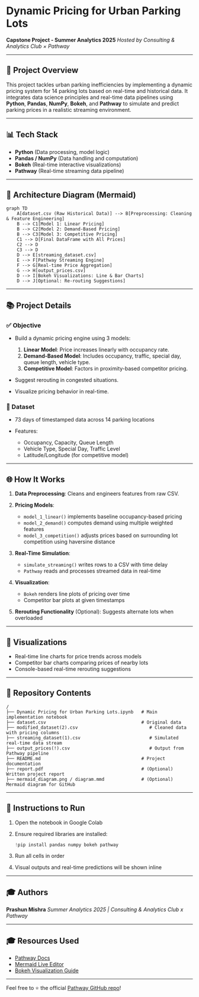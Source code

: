 # Dynamic Pricing for Urban Parking Lots

**Capstone Project - Summer Analytics 2025**
*Hosted by Consulting & Analytics Club × Pathway*

---

## 🚗 Project Overview

This project tackles urban parking inefficiencies by implementing a dynamic pricing system for 14 parking lots based on real-time and historical data. It integrates data science principles and real-time data pipelines using **Python**, **Pandas**, **NumPy**, **Bokeh**, and **Pathway** to simulate and predict parking prices in a realistic streaming environment.

---

## 📊 Tech Stack

* **Python** (Data processing, model logic)
* **Pandas / NumPy** (Data handling and computation)
* **Bokeh** (Real-time interactive visualizations)
* **Pathway** (Real-time streaming data pipeline)

---

## 🔄 Architecture Diagram (Mermaid)

```mermaid
graph TD
    A[dataset.csv (Raw Historical Data)] --> B[Preprocessing: Cleaning & Feature Engineering]
    B --> C1[Model 1: Linear Pricing]
    B --> C2[Model 2: Demand-Based Pricing]
    B --> C3[Model 3: Competitive Pricing]
    C1 --> D[Final DataFrame with All Prices]
    C2 --> D
    C3 --> D
    D --> E[streaming_dataset.csv]
    E --> F[Pathway Streaming Engine]
    F --> G[Real-time Price Aggregation]
    G --> H[output_prices.csv]
    D --> I[Bokeh Visualizations: Line & Bar Charts]
    D --> J[Optional: Re-routing Suggestions]
```


---

## 📚 Project Details

### ✅ Objective

* Build a dynamic pricing engine using 3 models:

  1. **Linear Model**: Price increases linearly with occupancy rate.
  2. **Demand-Based Model**: Includes occupancy, traffic, special day, queue length, vehicle type.
  3. **Competitive Model**: Factors in proximity-based competitor pricing.

* Suggest rerouting in congested situations.

* Visualize pricing behavior in real-time.

### 📅 Dataset

* 73 days of timestamped data across 14 parking locations
* Features:

  * Occupancy, Capacity, Queue Length
  * Vehicle Type, Special Day, Traffic Level
  * Latitude/Longitude (for competitive model)

---

## 🌐 How It Works

1. **Data Preprocessing**: Cleans and engineers features from raw CSV.
2. **Pricing Models**:

   * `model_1_linear()` implements baseline occupancy-based pricing
   * `model_2_demand()` computes demand using multiple weighted features
   * `model_3_competition()` adjusts prices based on surrounding lot competition using haversine distance
3. **Real-Time Simulation**:

   * `simulate_streaming()` writes rows to a CSV with time delay
   * `Pathway` reads and processes streamed data in real-time
4. **Visualization**:

   * `Bokeh` renders line plots of pricing over time
   * Competitor bar plots at given timestamps
5. **Rerouting Functionality** (Optional): Suggests alternate lots when overloaded

---

## 🎨 Visualizations

* Real-time line charts for price trends across models
* Competitor bar charts comparing prices of nearby lots
* Console-based real-time rerouting suggestions

---

## 🔗 Repository Contents

```
/
├── Dynamic Pricing for Urban Parking Lots.ipynb   # Main implementation notebook
├── dataset.csv                                    # Original data
├── modified_dataset(2).csv                           # Cleaned data with pricing columns
├── streaming_dataset(1).csv                          # Simulated real-time data stream
├── output_prices(!).csv                              # Output from Pathway pipeline
├── README.md                                      # Project documentation
├── report.pdf                                     # (Optional) Written project report
├── mermaid_diagram.png / diagram.mmd              # (Optional) Mermaid diagram for GitHub
```

---

## 🔹 Instructions to Run

1. Open the notebook in Google Colab
2. Ensure required libraries are installed:

   ```python
   !pip install pandas numpy bokeh pathway
   ```
3. Run all cells in order
4. Visual outputs and real-time predictions will be shown inline

---

## 🎓 Authors

**Prashun Mishra**
*Summer Analytics 2025 | Consulting & Analytics Club x Pathway*

---

## 🎓 Resources Used

* [Pathway Docs](https://pathway.com/developers/)
* [Mermaid Live Editor](https://mermaid.live/edit)
* [Bokeh Visualization Guide](https://docs.bokeh.org)

---

Feel free to ⭐ the official [Pathway GitHub repo](https://github.com/pathwaycom/pathway)!
